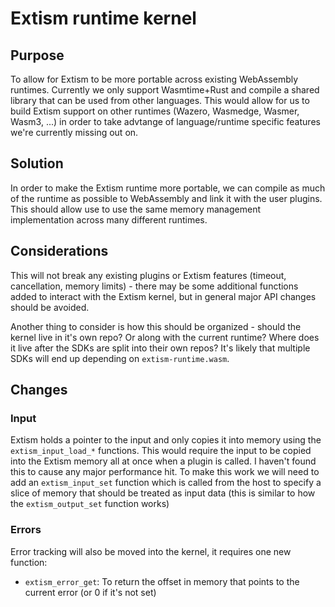 # Extism runtime kernel

## Purpose

To allow for Extism to be more portable across existing WebAssembly runtimes. Currently we only support Wasmtime+Rust
and compile a shared library that can be used from other languages. This would allow for us to build Extism support
on other runtimes (Wazero, Wasmedge, Wasmer, Wasm3, ...) in order to take advtange of language/runtime specific features
we're currently missing out on.

## Solution

In order to make the Extism runtime more portable, we can compile as much of the runtime as possible to WebAssembly and link it with
the user plugins. This should allow use to use the same memory management implementation across many different runtimes.

## Considerations

This will not break any existing plugins or Extism features (timeout, cancellation, memory limits) - there may be some additional
functions added to interact with the Extism kernel, but in general major API changes should be avoided.

Another thing to consider is how this should be organized - should the kernel live in it's own repo? Or along with the current
runtime? Where does it live after the SDKs are split into their own repos? It's likely that multiple SDKs will end up depending
on `extism-runtime.wasm`.
 
## Changes

### Input

Extism holds a pointer to the input and only copies it into memory using the `extism_input_load_*` functions. This
would require the input to be copied into the Extism memory all at once when a plugin is called. I haven't found this 
to cause any major performance hit. To make this work we will need to add an `extism_input_set` function which is called
from the host to specify a slice of memory that should be treated as input data (this is similar to how the `extism_output_set`
function works)

### Errors

Error tracking will also be moved into the kernel, it requires one new function:
- `extism_error_get`: To return the offset in memory that points to the current error (or 0 if it's not set)
